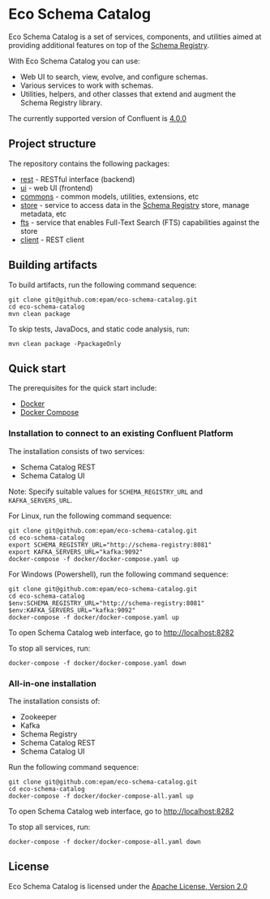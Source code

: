# Eco Schema Catalog

Eco Schema Catalog is a set of services, components, and utilities aimed at providing additional features on top of the [Schema Registry](https://www.confluent.io/confluent-schema-registry/).

With Eco Schema Catalog you can use:

* Web UI to search, view, evolve, and configure schemas.
* Various services to work with schemas.
* Utilities, helpers, and other classes that extend and augment the Schema Registry library.

The currently supported version of Confluent is [4.0.0](https://docs.confluent.io/4.0.0/schema-registry/docs/index.html)

## Project structure

The repository contains the following packages:

* [rest](/rest) - RESTful interface (backend)
* [ui](/ui) - web UI (frontend)
* [commons](/commons) - common models, utilities, extensions, etc
* [store](/store) - service to access data in the [Schema Registry](https://www.confluent.io/confluent-schema-registry/) store, manage metadata, etc
* [fts](/fts) - service that enables Full-Text Search (FTS) capabilities against the store
* [client](/client) - REST client

## Building artifacts
To build artifacts, run the following command sequence:
```
git clone git@github.com:epam/eco-schema-catalog.git
cd eco-schema-catalog
mvn clean package
```
To skip tests, JavaDocs, and static code analysis, run:
```
mvn clean package -PpackageOnly
```

## Quick start

The prerequisites for the quick start include:
* [Docker](https://www.docker.com/get-started)
* [Docker Compose](https://docs.docker.com/compose/install/)

### Installation to connect to an existing Confluent Platform

The installation consists of two services:
* Schema Catalog REST
* Schema Catalog UI

Note: Specify suitable values for  `SCHEMA_REGISTRY_URL` and `KAFKA_SERVERS_URL`.

For Linux, run the following command sequence:
```
git clone git@github.com:epam/eco-schema-catalog.git
cd eco-schema-catalog
export SCHEMA_REGISTRY_URL="http://schema-registry:8081"
export KAFKA_SERVERS_URL="kafka:9092"
docker-compose -f docker/docker-compose.yaml up
```

For Windows (Powershell), run the following command sequence:
```
git clone git@github.com:epam/eco-schema-catalog.git
cd eco-schema-catalog
$env:SCHEMA_REGISTRY_URL="http://schema-registry:8081"
$env:KAFKA_SERVERS_URL="kafka:9092"
docker-compose -f docker/docker-compose.yaml up
```

To open Schema Catalog web interface, go to [http://localhost:8282](http://localhost:8282)

To stop all services, run:
```
docker-compose -f docker/docker-compose.yaml down
```

### All-in-one installation

The installation consists of:
* Zookeeper
* Kafka
* Schema Registry
* Schema Catalog REST
* Schema Catalog UI

Run the following command sequence:
```
git clone git@github.com:epam/eco-schema-catalog.git
cd eco-schema-catalog
docker-compose -f docker/docker-compose-all.yaml up
```

To open Schema Catalog web interface, go to [http://localhost:8282](http://localhost:8282)

To stop all services, run:
```
docker-compose -f docker/docker-compose-all.yaml down
```

## License

Eco Schema Catalog is licensed under the [Apache License, Version 2.0](https://www.apache.org/licenses/LICENSE-2.0)
